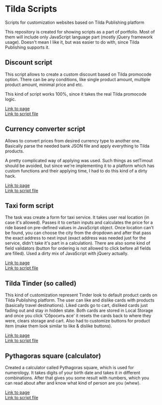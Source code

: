 # Tilda Scripts
Scripts for customization websites based on Tilda Publishing platform

This repository is created for showing scripts as a part of portfolio.
Most of them will include only JavaScript language part (mostly jQuery framework usage). 
Doesn't mean I like it, but was easier to do with, since Tilda Publishing supports it.


## Discount script
This script allows to create a custom discount based on Tilda promocode option. 
There can be any conditions, like single product amount, multiple product amount, minimal price and etc.

This kind of script works 100%, since it takes the real Tilda promocode logic.  

[Link to page](https://javascriptislife.tilda.ws/)  
[Link to script file](https://github.com/michailozdemir/tilda-scripts/blob/master/tilda-discount.js)


## Currency converter script
Allows to convert prices from desired currency type to another one.
Basically parse the needed bank JSON file and apply everything to Tilda products.

A pretty complicated way of applying was used. Such things as setTimout should be avoided, but since we're implementing it to a platform which has custom functions and their applying time, I had to do this kind of a dirty hack.  

[Link to page](https://javascriptislife.tilda.ws/currency-convert)  
[Link to script file](https://github.com/michailozdemir/tilda-scripts/blob/master/tilda-currency-converter.js)


## Taxi form script
The task was create a form for taxi service. It takes user real location (in case it's allowed). Passes it to certain inputs and calculates the price for a ride based on pre-defined values in JavaScript object. Once location can't be found, you can choose the city from the dropdown and after that pass the exact address to next input (exact address was needed just for the service, didn't take it's part in a calculation). There are also some kind of field validators (button for ordering is not allowed to click before all fields are filled). Used a dirty mix of JavaScript with jQuery actually.  

[Link to page](https://javascriptislife.tilda.ws/taxi-form)  
[Link to script file](https://github.com/michailozdemir/tilda-scripts/blob/master/tilda-taxi-form.js)  


## Tilda Tinder (so called)
This kind of customization represent Tinder look to default product cards on Tilda Publishing platform. The user can like and dislike cards with products (basically travel destinations). Liked cards go to cart, disliked cards just fading out and stay in hidden state. Both cards are stored in Local Storage and once you click 'Сбросить все' it resets the cards back to where they were, clears storage and cart. Also had to customize buttons for product item (make them look similar to like & dislike buttons).

[Link to page](https://javascriptislife.tilda.ws/tilda-tinder)  
[Link to script file](https://github.com/michailozdemir/tilda-scripts/blob/master/tilda-tinder.js)

## Pythagoras square (calculator)
Created a calculator called Pythagoras square, which is used for numerology. It takes digits of your birth date and takes it in different combinations. After that gives you some result with numbers, which you can read about after and know what kind of person are you (whew).

[Link to page](https://javascriptislife.tilda.ws/pythagoras-square)  
[Link to script file](https://github.com/michailozdemir/tilda-scripts/blob/master/tilda-pythagoras-square.js)

